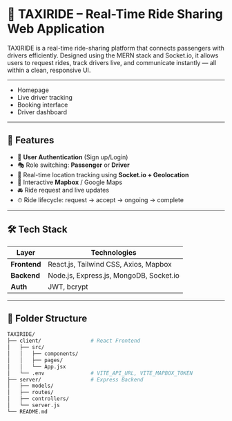 # 🚖 TAXIRIDE – Real-Time Ride Sharing Web Application

TAXIRIDE is a real-time ride-sharing platform that connects passengers with drivers efficiently. Designed using the MERN stack and Socket.io, it allows users to request rides, track drivers live, and communicate instantly — all within a clean, responsive UI.

---

- Homepage
- Live driver tracking
- Booking interface
- Driver dashboard

---

## 🚀 Features

- 🔐 **User Authentication** (Sign up/Login)
- 🎭 Role switching: **Passenger** or **Driver**
- 📍 Real-time location tracking using **Socket.io + Geolocation**
- 🧭 Interactive **Mapbox** / Google Maps
- 🚘 Ride request and live updates
- ⏱ Ride lifecycle: request → accept → ongoing → complete

---

## 🛠 Tech Stack

| Layer        | Technologies                            |
|--------------|-----------------------------------------|
| **Frontend** | React.js, Tailwind CSS, Axios, Mapbox   |
| **Backend**  | Node.js, Express.js, MongoDB, Socket.io |
| **Auth**     | JWT, bcrypt                             |

---

## 📂 Folder Structure

```bash
TAXIRIDE/
├── client/                # React Frontend
│   ├── src/
│   │   ├── components/
│   │   ├── pages/
│   │   └── App.jsx
│   └── .env               # VITE_API_URL, VITE_MAPBOX_TOKEN
├── server/                # Express Backend
│   ├── models/
│   ├── routes/
│   ├── controllers/
│   └── server.js
└── README.md
